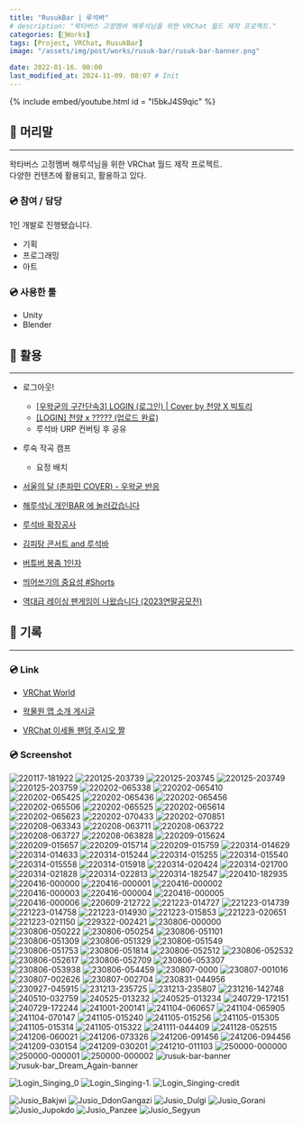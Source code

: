 ```yaml
---
title: "RusukBar | 루석바"
# description: "왁타버스 고정멤버 해루석님을 위한 VRChat 월드 제작 프로젝트."
categories: [🍇Works]
tags: [Project, VRChat, RusukBar]
image: "/assets/img/post/works/rusuk-bar/rusuk-bar-banner.png"

date: 2022-01-16. 00:00
last_modified_at: 2024-11-09. 08:07 # Init
---
```


{% include embed/youtube.html id = "I5bkJ4S9qic" %}

## 📀 머리말

---

왁타버스 고정멤버 해루석님을 위한 VRChat 월드 제작 프로젝트.  
다양한 컨텐츠에 활용되고, 활용하고 있다.  

### 💿 참여 / 담당

1인 개발로 진행됐습니다.  

- 기획
- 프로그래밍
- 아트

### 💿 사용한 툴

- Unity
- Blender

## 📀 활용

---

- 로그아웃!
  - [[우왁굳의 구간단속3] LOGIN (로그인) \| Cover by 천양 X 빅토리](https://youtu.be/yPbm13fTjx4)
  - [[LOGIN] 천양 x ????? (업로드 완료)](https://cafe.naver.com/steamindiegame/17697108)
  - 루석바 URP 컨버팅 후 공유

- 루숙 작곡 캠프
  - 요정 배치

- [서울의 달 (춘파민 COVER) - 우왁굳 반응](https://youtu.be/NAPBK-1.vv2M)
- [해루석님 개인BAR 에 놀러갔습니다](https://youtu.be/I5bkJ4S9qic?si=QlG5DIlZyI8_NnYB)
- [루석바 확장공사](https://youtu.be/pfH_KWiOlLY?si=Y8zqzAFqFZS5fIZp)
- [김피탕 콘서트 and 루석바](https://youtu.be/-KT4V2Jlbg4?si=ZmcXE9uAbjBrOLr_)
- [버튜버 봉춤 1인자](https://youtu.be/U_PGA-NzokY?si=JA_HHQUUglCYKRUN)
- [띄어쓰기의 중요성 #Shorts](https://youtu.be/oxKQ34CwHog?si=4YV3ffu-BBTHJCLP)
- [역대급 레이싱 팬게임이 나왔습니다 (2023연말공모전)](https://youtu.be/uA2VbRgAgF4?si=h3HyT0m-ETmX8XA8)

## 📀 기록

---

### 💿 Link

- [VRChat World](https://vrchat.com/home/world/wrld_fef1c533-8660-4eb4-a23a-a872e05fef31)

- [왁물원 맵 소개 게시글](https://cafe.naver.com/steamindiegame/4546786)
- [VRChat 이세돌 팬덤 주시오 짤](https://cafe.naver.com/steamindiegame/4381600)

### 💿 Screenshot

![220117-181922](/assets/img/post/works/rusuk-bar/Screenshot/220117-181922.png)
![220125-203739](/assets/img/post/works/rusuk-bar/Screenshot/220125-203739.png)
![220125-203745](/assets/img/post/works/rusuk-bar/Screenshot/220125-203745.png)
![220125-203749](/assets/img/post/works/rusuk-bar/Screenshot/220125-203749.png)
![220125-203759](/assets/img/post/works/rusuk-bar/Screenshot/220125-203759.png)
![220202-065338](/assets/img/post/works/rusuk-bar/Screenshot/220202-065338.png)
![220202-065410](/assets/img/post/works/rusuk-bar/Screenshot/220202-065410.png)
![220202-065425](/assets/img/post/works/rusuk-bar/Screenshot/220202-065425.png)
![220202-065436](/assets/img/post/works/rusuk-bar/Screenshot/220202-065436.png)
![220202-065456](/assets/img/post/works/rusuk-bar/Screenshot/220202-065456.png)
![220202-065506](/assets/img/post/works/rusuk-bar/Screenshot/220202-065506.png)
![220202-065525](/assets/img/post/works/rusuk-bar/Screenshot/220202-065525.png)
![220202-065614](/assets/img/post/works/rusuk-bar/Screenshot/220202-065614.png)
![220202-065623](/assets/img/post/works/rusuk-bar/Screenshot/220202-065623.png)
![220202-070433](/assets/img/post/works/rusuk-bar/Screenshot/220202-070433.png)
![220202-070851](/assets/img/post/works/rusuk-bar/Screenshot/220202-070851.png)
![220208-063343](/assets/img/post/works/rusuk-bar/Screenshot/220208-063343.png)
![220208-063711](/assets/img/post/works/rusuk-bar/Screenshot/220208-063711.png)
![220208-063722](/assets/img/post/works/rusuk-bar/Screenshot/220208-063722.png)
![220208-063727](/assets/img/post/works/rusuk-bar/Screenshot/220208-063727.png)
![220208-063828](/assets/img/post/works/rusuk-bar/Screenshot/220208-063828.png)
![220209-015624](/assets/img/post/works/rusuk-bar/Screenshot/220209-015624.png)
![220209-015657](/assets/img/post/works/rusuk-bar/Screenshot/220209-015657.png)
![220209-015714](/assets/img/post/works/rusuk-bar/Screenshot/220209-015714.png)
![220209-015759](/assets/img/post/works/rusuk-bar/Screenshot/220209-015759.png)
![220314-014629](/assets/img/post/works/rusuk-bar/Screenshot/220314-014629.png)
![220314-014633](/assets/img/post/works/rusuk-bar/Screenshot/220314-014633.png)
![220314-015244](/assets/img/post/works/rusuk-bar/Screenshot/220314-015244.png)
![220314-015255](/assets/img/post/works/rusuk-bar/Screenshot/220314-015255.png)
![220314-015540](/assets/img/post/works/rusuk-bar/Screenshot/220314-015540.png)
![220314-015558](/assets/img/post/works/rusuk-bar/Screenshot/220314-015558.png)
![220314-015918](/assets/img/post/works/rusuk-bar/Screenshot/220314-015918.png)
![220314-020424](/assets/img/post/works/rusuk-bar/Screenshot/220314-020424.png)
![220314-021700](/assets/img/post/works/rusuk-bar/Screenshot/220314-021700.png)
![220314-021828](/assets/img/post/works/rusuk-bar/Screenshot/220314-021828.png)
![220314-022813](/assets/img/post/works/rusuk-bar/Screenshot/220314-022813.png)
![220314-182547](/assets/img/post/works/rusuk-bar/Screenshot/220314-182547.png)
![220410-182935](/assets/img/post/works/rusuk-bar/Screenshot/220410-182935.png)
![220416-000000](/assets/img/post/works/rusuk-bar/Screenshot/220416-000000.png)
![220416-000001](/assets/img/post/works/rusuk-bar/Screenshot/220416-000001.png)
![220416-000002](/assets/img/post/works/rusuk-bar/Screenshot/220416-000002.png)
![220416-000003](/assets/img/post/works/rusuk-bar/Screenshot/220416-000003.png)
![220416-000004](/assets/img/post/works/rusuk-bar/Screenshot/220416-000004.png)
![220416-000005](/assets/img/post/works/rusuk-bar/Screenshot/220416-000005.png)
![220416-000006](/assets/img/post/works/rusuk-bar/Screenshot/220416-000006.png)
![220609-212722](/assets/img/post/works/rusuk-bar/Screenshot/220609-212722.png)
![221223-014727](/assets/img/post/works/rusuk-bar/Screenshot/221223-014727.png)
![221223-014739](/assets/img/post/works/rusuk-bar/Screenshot/221223-014739.png)
![221223-014758](/assets/img/post/works/rusuk-bar/Screenshot/221223-014758.png)
![221223-014930](/assets/img/post/works/rusuk-bar/Screenshot/221223-014930.png)
![221223-015853](/assets/img/post/works/rusuk-bar/Screenshot/221223-015853.png)
![221223-020651](/assets/img/post/works/rusuk-bar/Screenshot/221223-020651.png)
![221223-021150](/assets/img/post/works/rusuk-bar/Screenshot/221223-021150.png)
![229322-002421](/assets/img/post/works/rusuk-bar/Screenshot/229322-002421.png)
![230806-000000](/assets/img/post/works/rusuk-bar/Screenshot/230806-000000.png)
![230806-050222](/assets/img/post/works/rusuk-bar/Screenshot/230806-050222.png)
![230806-050254](/assets/img/post/works/rusuk-bar/Screenshot/230806-050254.png)
![230806-051101](/assets/img/post/works/rusuk-bar/Screenshot/230806-051101.png)
![230806-051309](/assets/img/post/works/rusuk-bar/Screenshot/230806-051309.png)
![230806-051329](/assets/img/post/works/rusuk-bar/Screenshot/230806-051329.png)
![230806-051549](/assets/img/post/works/rusuk-bar/Screenshot/230806-051549.png)
![230806-051753](/assets/img/post/works/rusuk-bar/Screenshot/230806-051753.png)
![230806-051814](/assets/img/post/works/rusuk-bar/Screenshot/230806-051814.png)
![230806-052512](/assets/img/post/works/rusuk-bar/Screenshot/230806-052512.png)
![230806-052532](/assets/img/post/works/rusuk-bar/Screenshot/230806-052532.png)
![230806-052617](/assets/img/post/works/rusuk-bar/Screenshot/230806-052617.png)
![230806-052709](/assets/img/post/works/rusuk-bar/Screenshot/230806-052709.png)
![230806-053307](/assets/img/post/works/rusuk-bar/Screenshot/230806-053307.png)
![230806-053938](/assets/img/post/works/rusuk-bar/Screenshot/230806-053938.png)
![230806-054459](/assets/img/post/works/rusuk-bar/Screenshot/230806-054459.png)
![230807-0000](/assets/img/post/works/rusuk-bar/Screenshot/230807-0000.png)
![230807-001016](/assets/img/post/works/rusuk-bar/Screenshot/230807-001016.png)
![230807-002626](/assets/img/post/works/rusuk-bar/Screenshot/230807-002626.png)
![230807-002704](/assets/img/post/works/rusuk-bar/Screenshot/230807-002704.png)
![230831-044956](/assets/img/post/works/rusuk-bar/Screenshot/230831-044956.png)
![230927-045915](/assets/img/post/works/rusuk-bar/Screenshot/230927-045915.png)
![231213-235725](/assets/img/post/works/rusuk-bar/Screenshot/231213-235725.png)
![231213-235807](/assets/img/post/works/rusuk-bar/Screenshot/231213-235807.png)
![231216-142748](/assets/img/post/works/rusuk-bar/Screenshot/231216-142748.png)
![240510-032759](/assets/img/post/works/rusuk-bar/Screenshot/240510-032759.png)
![240525-013232](/assets/img/post/works/rusuk-bar/Screenshot/240525-013232.png)
![240525-013234](/assets/img/post/works/rusuk-bar/Screenshot/240525-013234.png)
![240729-172151](/assets/img/post/works/rusuk-bar/Screenshot/240729-172151.png)
![240729-172244](/assets/img/post/works/rusuk-bar/Screenshot/240729-172244.png)
![241001-200141](/assets/img/post/works/rusuk-bar/Screenshot/241001-200141.png)
![241104-060657](/assets/img/post/works/rusuk-bar/Screenshot/241104-060657.png)
![241104-065905](/assets/img/post/works/rusuk-bar/Screenshot/241104-065905.png)
![241104-070147](/assets/img/post/works/rusuk-bar/Screenshot/241104-070147.png)
![241105-015240](/assets/img/post/works/rusuk-bar/Screenshot/241105-015240.png)
![241105-015256](/assets/img/post/works/rusuk-bar/Screenshot/241105-015256.png)
![241105-015305](/assets/img/post/works/rusuk-bar/Screenshot/241105-015305.png)
![241105-015314](/assets/img/post/works/rusuk-bar/Screenshot/241105-015314.png)
![241105-015322](/assets/img/post/works/rusuk-bar/Screenshot/241105-015322.png)
![241111-044409](/assets/img/post/works/rusuk-bar/Screenshot/241111-044409.png)
![241128-052515](/assets/img/post/works/rusuk-bar/Screenshot/241128-052515.png)
![241206-060021](/assets/img/post/works/rusuk-bar/Screenshot/241206-060021.png)
![241206-073326](/assets/img/post/works/rusuk-bar/Screenshot/241206-073326.png)
![241206-091456](/assets/img/post/works/rusuk-bar/Screenshot/241206-091456.png)
![241206-094456](/assets/img/post/works/rusuk-bar/Screenshot/241206-094456.png)
![241209-030154](/assets/img/post/works/rusuk-bar/Screenshot/241209-030154.png)
![241209-030201](/assets/img/post/works/rusuk-bar/Screenshot/241209-030201.png)
![241210-011103](/assets/img/post/works/rusuk-bar/Screenshot/241210-011103.png)
![250000-000000](/assets/img/post/works/rusuk-bar/Screenshot/250000-000000.png)
![250000-000001](/assets/img/post/works/rusuk-bar/Screenshot/250000-000001.png)
![250000-000002](/assets/img/post/works/rusuk-bar/Screenshot/250000-000002.png)
![rusuk-bar-banner](/assets/img/post/works/rusuk-bar/rusuk-bar-banner.png)
![rusuk-bar_Dream_Again-banner](/assets/img/post/works/rusuk-bar/rusuk-bar_Dream_Again-banner.png)

![Login_Singing_0](/assets/img/post/works/rusuk-bar/PartSinging/Login_Singing-0.png)
![Login_Singing-1.](/assets/img/post/works/rusuk-bar/PartSinging/Login_Singing-1.png)
![Login_Singing-credit](/assets/img/post/works/rusuk-bar/PartSinging/Login_Singing-credit.png)

![Jusio_Bakjwi](/assets/img/post/works/rusuk-bar/Jusio/Jusio_Bakjwi.png)
![Jusio_DdonGangazi](/assets/img/post/works/rusuk-bar/Jusio/Jusio_DdonGangazi.png)
![Jusio_Dulgi](/assets/img/post/works/rusuk-bar/Jusio/Jusio_Dulgi.png)
![Jusio_Gorani](/assets/img/post/works/rusuk-bar/Jusio/Jusio_Gorani.png)
![Jusio_Jupokdo](/assets/img/post/works/rusuk-bar/Jusio/Jusio_Jupokdo.png)
![Jusio_Panzee](/assets/img/post/works/rusuk-bar/Jusio/Jusio_Panzee.png)
![Jusio_Segyun](/assets/img/post/works/rusuk-bar/Jusio/Jusio_Segyun.png)
